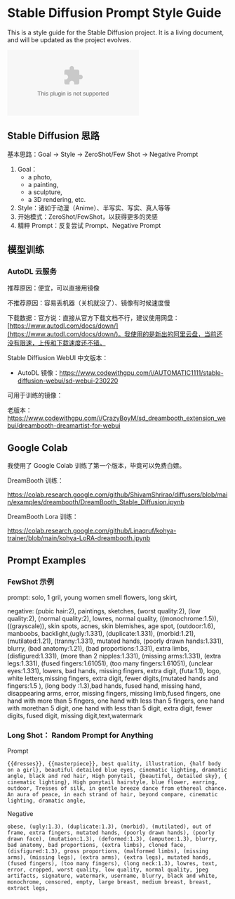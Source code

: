 # Stable Diffusion Prompt Style Guide

This is a style guide for the Stable Diffusion project. It is a living document, and will be updated as the project evolves.

![](styles.csv)

## Stable Diffusion 思路

基本思路：Goal -> Style -> ZeroShot/Few Shot -> Negative Prompt

1. Goal：
	- a photo,
	- a painting,
	- a sculpture,
	- a 3D rendering, etc. 
2. Style：诸如于动漫（Anime）、半写实、写实、真人等等
3. 开始模式：ZeroShot/FewShot，以获得更多的灵感
4. 精粹 Prompt：反复尝试 Prompt、Negative Prompt

## 模型训练

### AutoDL 云服务

推荐原因：便宜，可以直接用镜像

不推荐原因：容易丢机器（关机就没了）、镜像有时候速度慢

下载数据：官方说：直接从官方下载文档不行，建议使用网盘：[https://www.autodl.com/docs/down/](https://www.autodl.com/docs/down/)。我使用的是新出的阿里云盘，当前还没有限速，上传和下载速度还不错。

Stable Diffiusion WebUI 中文版本：

- AutoDL 镜像：https://www.codewithgpu.com/i/AUTOMATIC1111/stable-diffusion-webui/sd-webui-230220

可用于训练的镜像：

老版本：https://www.codewithgpu.com/i/CrazyBoyM/sd_dreambooth_extension_webui/dreambooth-dreamartist-for-webui


## Google Colab

我使用了 Google Colab 训练了第一个版本，毕竟可以免费白嫖。

DreamBooth 训练：

https://colab.research.google.com/github/ShivamShrirao/diffusers/blob/main/examples/dreambooth/DreamBooth_Stable_Diffusion.ipynb

DreamBooth Lora 训练：

https://colab.research.google.com/github/Linaqruf/kohya-trainer/blob/main/kohya-LoRA-dreambooth.ipynb

## Prompt Examples

### FewShot 示例

prompt: solo, 1 gril, young women smell flowers, long skirt,

negative: (pubic hair:2), paintings, sketches, (worst quality:2), (low quality:2), (normal quality:2), lowres, normal quality, ((monochrome:1.5)), ((grayscale)), skin spots, acnes, skin blemishes, age spot, (outdoor:1.6), manboobs, backlight,(ugly:1.331), (duplicate:1.331), (morbid:1.21), (mutilated:1.21), (tranny:1.331), mutated hands, (poorly drawn hands:1.331), blurry, (bad anatomy:1.21), (bad proportions:1.331), extra limbs, (disfigured:1.331), (more than 2 nipples:1.331), (missing arms:1.331), (extra legs:1.331), (fused fingers:1.61051), (too many fingers:1.61051), (unclear eyes:1.331), lowers, bad hands, missing fingers, extra digit, (futa:1.1), logo, white letters,missing fingers, extra digit, fewer digits,(mutated hands and fingers:1.5 ), (long body :1.3),bad hands, fused hand, missing hand, disappearing arms, error, missing fingers, missing limb,fused fingers, one hand with more than 5 fingers, one hand with less than 5 fingers, one hand with morethan 5 digit, one hand with less than 5 digit, extra digit, fewer digits, fused digit, missing digit,text,watermark

### Long Shot： Random Prompt for Anything

Prompt

```
{{dresses}}, {{masterpiece}}, best quality, illustration, {half body on a girl}, beautiful detailed blue eyes, cinematic lighting, dramatic angle, black and red hair, High ponytail, {beautiful, detailed sky}, { cinematic lighting}, High ponytail hairstyle, blue flower, earring, outdoor, Tresses of silk, in gentle breeze dance from ethereal chance. An aura of peace, in each strand of hair, beyond compare, cinematic lighting, dramatic angle,
```

Negative


```
obese, (ugly:1.3), (duplicate:1.3), (morbid), (mutilated), out of frame, extra fingers, mutated hands, (poorly drawn hands), (poorly drawn face), (mutation:1.3), (deformed:1.3), (amputee:1.3), blurry, bad anatomy, bad proportions, (extra limbs), cloned face, (disfigured:1.3), gross proportions, (malformed limbs), (missing arms), (missing legs), (extra arms), (extra legs), mutated hands, (fused fingers), (too many fingers), (long neck:1.3), lowres, text, error, cropped, worst quality, low quality, normal quality, jpeg artifacts, signature, watermark, username, blurry, black and white, monochrome, censored, empty, large breast, medium breast, breast, extract legs, 
```
